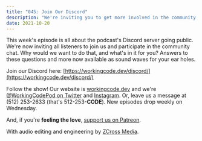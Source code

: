 ```yaml
---
title: "045: Join Our Discord"
description: "We're inviting you to get more involved in the community by joining our community chat server."
date: 2021-10-20
---
```


<script async defer onload="redcircleIframe();" src="https://api.podcache.net/embedded-player/sh/30227421-bc27-45c2-bfb4-861def7dd4cc/ep/55f44e08-2823-4c0d-b454-015035467d30"></script><div class="redcirclePlayer-55f44e08-2823-4c0d-b454-015035467d30"></div>

This week's episode is all about the podcast's Discord server going public. We're now inviting all listeners to join us and participate in the community chat. Why would we want to do that, and what's in it for you? Answers to these questions and more now available as sound waves for your ear holes.

Join our Discord here: [https://workingcode.dev/discord/](https://workingcode.dev/discord/)

Follow the show! Our website is [workingcode.dev][working-code] and we're [@WorkingCodePod on Twitter][working-code-twitter] and [Instagram][working-code-instagram]. Or, leave us a message at (512) 253-2633‬ (that's 512-253-**CODE**). New episodes drop weekly on Wednesday.

And, if you're **feeling the love**, [support us on Patreon][working-code-patreon].

With audio editing and engineering by [ZCross Media][editor].

[working-code]: https://workingcode.dev/
[working-code-instagram]: https://www.instagram.com/workingcodepod/
[working-code-patreon]: https://www.patreon.com/workingcodepod
[working-code-twitter]: https://twitter.com/WorkingCodePod
[editor]: https://www.zcross.media/
